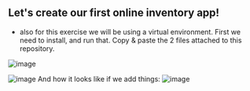 
## Let's create our first online inventory app!

- also for this exercise we will be using a virtual environment. First we need to install, and run that.
Copy & paste the 2 files attached to this  repository.

![image](https://github.com/user-attachments/assets/0fe1ff69-4701-488b-a8a7-4a58bda5d42c)

![image](https://github.com/user-attachments/assets/f8ca4f4f-2c10-4f44-ba47-3eebaedd2881)
And how it looks like if we add things:
![image](https://github.com/user-attachments/assets/08b18450-a25a-4bc7-a994-8502f72db900)




